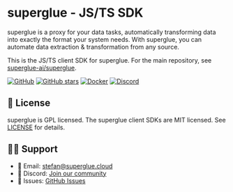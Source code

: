 # superglue - JS/TS SDK

superglue is a proxy for your data tasks, automatically transforming data into exactly the format your system needs.
With superglue, you can automate data extraction & transformation from any source.

This is the JS/TS client SDK for superglue. For the main repository, see [superglue-ai/superglue](https://github.com/superglue-ai/superglue).

[![GitHub](https://img.shields.io/github/license/superglue-ai/superglue)](https://github.com/superglue-ai/superglue-js/blob/main/LICENSE)
[![GitHub stars](https://img.shields.io/github/stars/superglue-ai/superglue)](https://github.com/superglue-ai/superglue/stargazers)
[![Docker](https://img.shields.io/docker/pulls/superglueai/superglue)](https://hub.docker.com/r/superglueai/superglue)
[![Discord](https://img.shields.io/discord/1234567890?color=7289da&label=Discord&logo=discord&logoColor=white)](https://discord.gg/cDWGsJvY3t)

## 📝 License

superglue is GPL licensed. The superglue client SDKs are MIT licensed. See [LICENSE](LICENSE) for details.

## 🙋‍♂️ Support

- 📧 Email: stefan@superglue.cloud
- 💬 Discord: [Join our community](https://discord.gg/cDWGsJvY3t)
- 🐛 Issues: [GitHub Issues](https://github.com/superglue-ai/superglue/issues)
